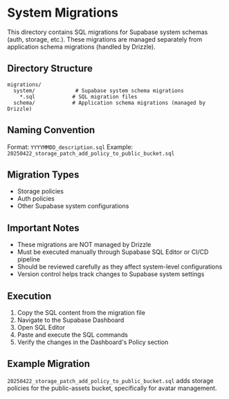 # System Migrations

This directory contains SQL migrations for Supabase system schemas (auth, storage, etc.).
These migrations are managed separately from application schema migrations (handled by Drizzle).

## Directory Structure
```
migrations/
  system/             # Supabase system schema migrations
    *.sql            # SQL migration files
  schema/            # Application schema migrations (managed by Drizzle)
```

## Naming Convention
Format: `YYYYMMDD_description.sql`
Example: `20250422_storage_patch_add_policy_to_public_bucket.sql`

## Migration Types
- Storage policies
- Auth policies
- Other Supabase system configurations

## Important Notes
- These migrations are NOT managed by Drizzle
- Must be executed manually through Supabase SQL Editor or CI/CD pipeline
- Should be reviewed carefully as they affect system-level configurations
- Version control helps track changes to Supabase system settings

## Execution
1. Copy the SQL content from the migration file
2. Navigate to the Supabase Dashboard
3. Open SQL Editor
4. Paste and execute the SQL commands
5. Verify the changes in the Dashboard's Policy section

## Example Migration
`20250422_storage_patch_add_policy_to_public_bucket.sql` adds storage policies for the public-assets bucket, specifically for avatar management.
